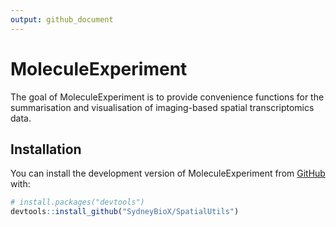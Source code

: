 ```yaml
---
output: github_document
---
```


<!-- README.md is generated from README.Rmd. Please edit that file -->



# MoleculeExperiment

<!-- badges: start -->
<!-- badges: end -->

The goal of MoleculeExperiment is to provide convenience functions for the summarisation and visualisation of imaging-based spatial transcriptomics data.  

## Installation

You can install the development version of MoleculeExperiment from [GitHub](https://github.com/) with:

``` r
# install.packages("devtools")
devtools::install_github("SydneyBioX/SpatialUtils")
```

